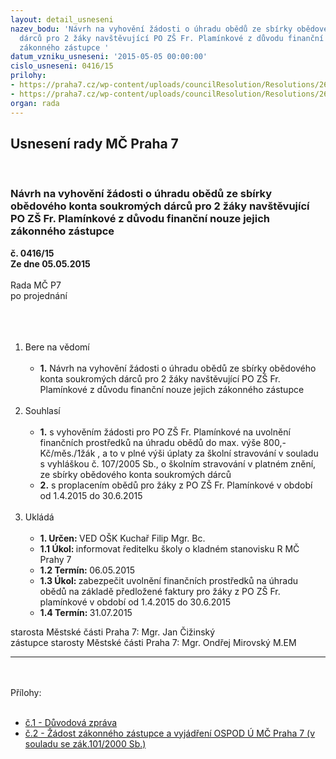 ```yaml
---
layout: detail_usneseni
nazev_bodu: 'Návrh na vyhovění žádosti o úhradu obědů ze sbírky obědového konta soukromých
  dárců pro 2 žáky navštěvující PO ZŠ Fr. Plamínkové z důvodu finanční nouze jejich
  zákonného zástupce '
datum_vzniku_usneseni: '2015-05-05 00:00:00'
cislo_usneseni: 0416/15
prilohy:
- https://praha7.cz/wp-content/uploads/councilResolution/Resolutions/26433/416_15_pril1.doc
- https://praha7.cz/wp-content/uploads/councilResolution/Resolutions/26433/26-15-p%c5%99.2_plam%c3%adnek_ve%c5%99ejn%c3%a1.doc
organ: rada
---
```

<div id="ucUsn_pList" class="usn">
	<span><h2>Usnesení rady MČ Praha 7 </h2>
<br></span><div class="standBody">
<span><h3>Návrh na vyhovění žádosti o úhradu obědů ze sbírky obědového konta soukromých dárců pro 2 žáky navštěvující PO ZŠ Fr. Plamínkové z důvodu finanční nouze jejich zákonného zástupce </h3></span><div class="center">
		<strong>č. 0416/15</strong><br>
	</div>
<div class="center">
		<strong>Ze dne 05.05.2015</strong><br><br>
	</div>Rada MČ P7<br>po projednání<br><br><br><ol>
<br><li>Bere na vědomí<br><ul>
<br><li>
<strong>1.</strong> Návrh na vyhovění žádosti o úhradu obědů ze sbírky obědového konta soukromých dárců pro 2 žáky navštěvující PO ZŠ Fr. Plamínkové z důvodu finanční nouze jejich zákonného zástupce </li>
</ul>
<br>
</li>
<li>Souhlasí<br><ul>
<br><li>
<strong>1.</strong> s vyhověním žádosti pro PO ZŠ Fr. Plamínkové na uvolnění finančních prostředků na úhradu obědů do max. výše 800,- Kč/měs./1žák , a to v plné výši úplaty za školní stravování v souladu s vyhláškou č. 107/2005 Sb., o školním stravování v platném znění, ze sbírky obědového konta soukromých dárců<br>
</li>
<li>
<strong>2.</strong> s proplacením obědů pro žáky z PO ZŠ Fr. Plamínkové v období od 1.4.2015 do 30.6.2015 </li>
</ul>
<br>
</li>
<li>Ukládá<br><ul>
<br><li>
<strong>1. Určen: </strong>VED OŠK Kuchař Filip Mgr. Bc.<br>
</li>
<li>
<strong>1.1 Úkol: </strong>informovat ředitelku školy o kladném stanovisku R MČ Prahy 7<br>
</li>
<li>
<strong>1.2 Termín: </strong>06.05.2015<br>
</li>
<li>
<strong>1.3 Úkol: </strong>zabezpečit uvolnění finančních prostředků na úhradu obědů na základě předložené faktury pro žáky z PO ZŠ Fr. plamínkové v období od 1.4.2015 do 30.6.2015<br>
</li>
<li>
<strong>1.4 Termín: </strong>31.07.2015</li>
</ul>
</li>
</ol>starosta Městské části Praha 7: Mgr. Jan Čižinský<br>zástupce starosty Městské části Praha 7: Mgr. Ondřej Mirovský M.EM <br><hr>
<br><br>Přílohy: <br><ul>
<br><li>
<a href="/zdroj.aspx?typ=4&amp;Id=62796&amp;sh=-2046515787" target="_blank" title="Odkaz na soubor - 23,5 kB - nové okno">č.1 - Důvodová zpráva</a> <br>
</li>
<li><a href="/zdroj.aspx?typ=4&amp;id=62748&amp;sh=-798595115" target="_blank" title="Odkaz na soubor - 202,5 kB - nové okno">č.2 - Žádost zákonného zástupce a vyjádření OSPOD Ú MČ Praha 7 (v souladu se zák.101/2000 Sb.) </a></li>
</ul>
</div>
</div>